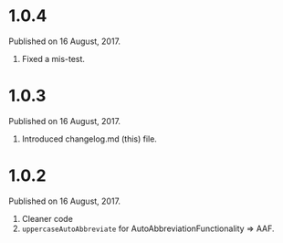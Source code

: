 

# 1.0.4

Published on 16 August, 2017.

1. Fixed a mis-test.

# 1.0.3

Published on 16 August, 2017.

1. Introduced changelog.md (this) file.

# 1.0.2

Published on 16 August, 2017.

1. Cleaner code
2. `uppercaseAutoAbbreviate` for AutoAbbreviationFunctionality => AAF.
